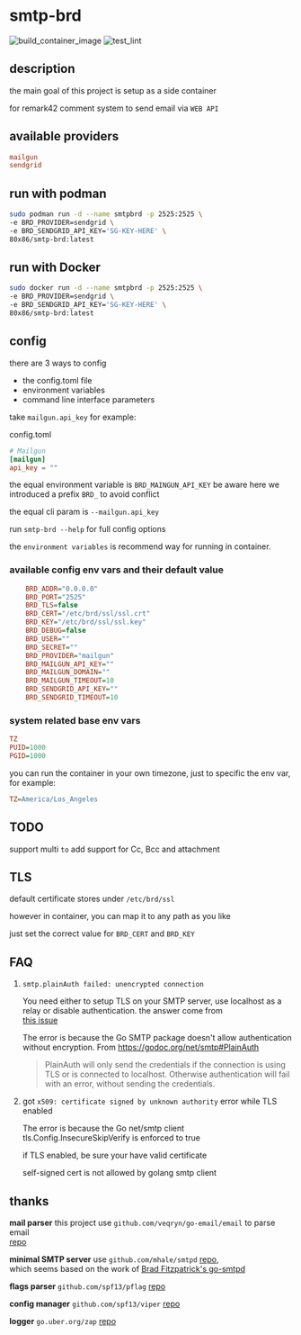 # smtp-brd

![build_container_image](https://github.com/ttys3/smtp-brd/workflows/build_container_image/badge.svg?branch=ctr)
![test_lint](https://github.com/ttys3/smtp-brd/workflows/test_lint/badge.svg?branch=master)

## description

the main goal of this project is setup as a side container

for remark42 comment system to send email via `WEB API`

## available providers

```ini
mailgun
sendgrid
```

## run with podman

```bash
sudo podman run -d --name smtpbrd -p 2525:2525 \
-e BRD_PROVIDER=sendgrid \
-e BRD_SENDGRID_API_KEY='SG-KEY-HERE' \
80x86/smtp-brd:latest
```

## run with Docker

```bash
sudo docker run -d --name smtpbrd -p 2525:2525 \
-e BRD_PROVIDER=sendgrid \
-e BRD_SENDGRID_API_KEY='SG-KEY-HERE' \
80x86/smtp-brd:latest
```

## config

there are 3 ways to config

- the config.toml file
- environment variables
- command line interface parameters

take `mailgun.api_key` for example:

config.toml

```toml
# Mailgun
[mailgun]
api_key = ""
```

the equal environment variable is `BRD_MAINGUN_API_KEY`
be aware here we introduced a prefix `BRD_` to avoid conflict

the equal cli param is `--mailgun.api_key`

run `smtp-brd --help` for full config options

the `environment variables` is recommend way for running in container.

### available config env vars and their default value

```ini
    BRD_ADDR="0.0.0.0"
    BRD_PORT="2525"
    BRD_TLS=false
    BRD_CERT="/etc/brd/ssl/ssl.crt"
    BRD_KEY="/etc/brd/ssl/ssl.key"
    BRD_DEBUG=false
    BRD_USER=""
    BRD_SECRET=""
    BRD_PROVIDER="mailgun"
    BRD_MAILGUN_API_KEY=""
    BRD_MAILGUN_DOMAIN=""
    BRD_MAILGUN_TIMEOUT=10
    BRD_SENDGRID_API_KEY=""
    BRD_SENDGRID_TIMEOUT=10
```

### system related base env vars

```ini
TZ
PUID=1000
PGID=1000
```

you can run the container in your own timezone,
just to specific the env var, for example:

```ini
TZ=America/Los_Angeles
```

## TODO

support multi `to`
add support for Cc, Bcc and attachment

## TLS

default certificate stores under `/etc/brd/ssl`

however in container, you can map it to any path as you like

just set the correct value for `BRD_CERT` and `BRD_KEY`

## FAQ

1. `smtp.plainAuth failed: unencrypted connection`

    You need either to setup TLS on your SMTP server,
    use localhost as a relay or disable authentication.
    the answer come from  
    [this issue](https://github.com/prometheus/alertmanager/issues/1358#issuecomment-386209698)

    The error is because the Go SMTP package doesn't allow authentication without encryption.
    From <https://godoc.org/net/smtp#PlainAuth>

    >   PlainAuth will only send the credentials if the connection is using TLS
        or is connected to localhost. Otherwise authentication
        will fail with an error, without sending the credentials.

2. got `x509: certificate signed by unknown authority` error while TLS enabled

    The error is because the Go net/smtp client tls.Config.InsecureSkipVerify is enforced to true

    if TLS enabled, be sure your have valid certificate

    self-signed cert is not allowed by golang smtp client

## thanks

**mail parser** this project use `github.com/veqryn/go-email/email` to parse email  
[repo](https://github.com/veqryn/go-email/email)

**minimal SMTP server** use `github.com/mhale/smtpd` [repo](https://github.com/mhale/smtpd),  
which seems based on the work of [Brad Fitzpatrick's go-smtpd](https://github.com/bradfitz/go-smtpd)

**flags parser** `github.com/spf13/pflag` [repo](https://github.com/spf13/pflag)

**config manager** `github.com/spf13/viper` [repo](https://github.com/spf13/viper)

**logger** `go.uber.org/zap` [repo](https://github.com/uber-go/zap)
